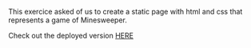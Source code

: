 This exercice asked of us to create a static page with html and css that represents a game of Minesweeper.

Check out the deployed version [HERE](https://jeanchristophem.github.io/flexbox-minesweeper/)
